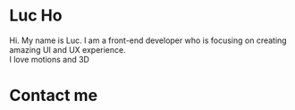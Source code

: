 # Luc Ho

Hi. My name is Luc. I am a front-end developer who is focusing on creating amazing UI and UX experience.\
I love motions and 3D

# Contact me
